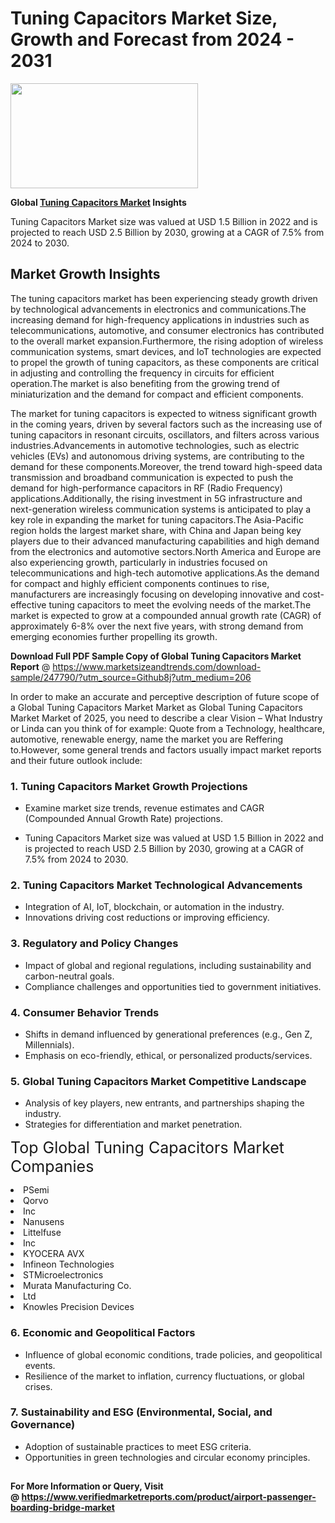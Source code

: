 <H1>Tuning Capacitors Market Size, Growth and Forecast from 2024 - 2031</H1><img class="aligncenter size-medium wp-image-584254" src="https://thirdeyenews.in/wp-content/uploads/2024/09/Global-Market-Research-300x168.jpeg" alt="" width="300" height="168" /><p><strong>Global&nbsp;<a href="https://www.marketsizeandtrends.com/download-sample/247790/?utm_source=Github8j?utm_medium=206">Tuning Capacitors Market</a> Insights</strong></p><p>Tuning Capacitors Market size was valued at USD 1.5 Billion in 2022 and is projected to reach USD 2.5 Billion by 2030, growing at a CAGR of 7.5% from 2024 to 2030.</p><p><h2>Market Growth Insights</h2> <p>The tuning capacitors market has been experiencing steady growth driven by technological advancements in electronics and communications.The increasing demand for high-frequency applications in industries such as telecommunications, automotive, and consumer electronics has contributed to the overall market expansion.Furthermore, the rising adoption of wireless communication systems, smart devices, and IoT technologies are expected to propel the growth of tuning capacitors, as these components are critical in adjusting and controlling the frequency in circuits for efficient operation.The market is also benefiting from the growing trend of miniaturization and the demand for compact and efficient components.</p> <p>The market for tuning capacitors is expected to witness significant growth in the coming years, driven by several factors such as the increasing use of tuning capacitors in resonant circuits, oscillators, and filters across various industries.Advancements in automotive technologies, such as electric vehicles (EVs) and autonomous driving systems, are contributing to the demand for these components.Moreover, the trend toward high-speed data transmission and broadband communication is expected to push the demand for high-performance capacitors in RF (Radio Frequency) applications.Additionally, the rising investment in 5G infrastructure and next-generation wireless communication systems is anticipated to play a key role in expanding the market for tuning capacitors.The Asia-Pacific region holds the largest market share, with China and Japan being key players due to their advanced manufacturing capabilities and high demand from the electronics and automotive sectors.North America and Europe are also experiencing growth, particularly in industries focused on telecommunications and high-tech automotive applications.As the demand for compact and highly efficient components continues to rise, manufacturers are increasingly focusing on developing innovative and cost-effective tuning capacitors to meet the evolving needs of the market.The market is expected to grow at a compounded annual growth rate (CAGR) of approximately 6-8% over the next five years, with strong demand from emerging economies further propelling its growth.<p><span class=""><strong>Download Full PDF Sample Copy of Global Tuning Capacitors Market Report</strong> @ <a href="https://www.marketsizeandtrends.com/download-sample/247790/?utm_source=Github8j?utm_medium=206" target="_blank">https://www.marketsizeandtrends.com/download-sample/247790/?utm_source=Github8j?utm_medium=206</a></span></p><p>In order to make an accurate and perceptive description of future scope of a Global&nbsp;Tuning Capacitors Market Market as Global&nbsp;Tuning Capacitors Market Market of 2025, you need to describe a clear Vision &ndash; What Industry or Linda can you think of for example: Quote from a Technology, healthcare, automotive, renewable energy, name the market you are Reffering to.However, some general trends and factors usually impact market reports and their future outlook include:</p><h3>1.&nbsp;<strong>Tuning Capacitors Market Growth Projections</strong></h3><ul><li>Examine market size trends, revenue estimates and CAGR (Compounded Annual Growth Rate) projections.</li><li><p>Tuning Capacitors Market size was valued at USD 1.5 Billion in 2022 and is projected to reach USD 2.5 Billion by 2030, growing at a CAGR of 7.5% from 2024 to 2030.</p></li></ul><h3>2.&nbsp;<strong>Tuning Capacitors Market Technological Advancements</strong></h3><ul><li>Integration of AI, IoT, blockchain, or automation in the industry.</li><li>Innovations driving cost reductions or improving efficiency.</li></ul><h3>3.&nbsp;<strong>Regulatory and Policy Changes</strong></h3><ul><li>Impact of global and regional regulations, including sustainability and carbon-neutral goals.</li><li>Compliance challenges and opportunities tied to government initiatives.</li></ul><h3>4.&nbsp;<strong>Consumer Behavior Trends</strong></h3><ul><li>Shifts in demand influenced by generational preferences (e.g., Gen Z, Millennials).</li><li>Emphasis on eco-friendly, ethical, or personalized products/services.</li></ul><h3>5.&nbsp;<strong>Global Tuning Capacitors Market Competitive Landscape</strong></h3><ul><li>Analysis of key players, new entrants, and partnerships shaping the industry.</li><li>Strategies for differentiation and market penetration.</li></ul><p data-pm-slice="1 1 []"><span style="color: inherit; font-family: inherit; font-size: 25px;">Top Global Tuning Capacitors Market Companies</span></p><div class="" data-test-id=""><p><li>PSemi</li><li> Qorvo</li><li> Inc</li><li> Nanusens</li><li> Littelfuse</li><li> Inc</li><li> KYOCERA AVX</li><li> Infineon Technologies</li><li> STMicroelectronics</li><li> Murata Manufacturing Co.</li><li> Ltd</li><li> Knowles Precision Devices</li></p></div><h3>6.&nbsp;<strong>Economic and Geopolitical Factors</strong></h3><ul><li>Influence of global economic conditions, trade policies, and geopolitical events.</li><li>Resilience of the market to inflation, currency fluctuations, or global crises.</li></ul><h3>7.&nbsp;<strong>Sustainability and ESG (Environmental, Social, and Governance)</strong></h3><ul><li>Adoption of sustainable practices to meet ESG criteria.</li><li>Opportunities in green technologies and circular economy principles.</li></ul><h2><strong style="font-size: 14px;">For More Information or Query, Visit @&nbsp;</strong><a style="background-color: #ffffff; font-size: 14px;" href="https://www.marketsizeandtrends.com/report/tuning-capacitors-market/" target="_blank">https://www.verifiedmarketreports.com/product/airport-passenger-boarding-bridge-market</a></h2>